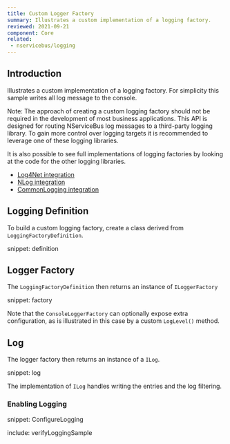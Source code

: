 ```yaml
---
title: Custom Logger Factory
summary: Illustrates a custom implementation of a logging factory.
reviewed: 2021-09-21
component: Core
related:
 - nservicebus/logging
---
```


## Introduction

Illustrates a custom implementation of a logging factory. For simplicity this sample writes all log message to the console.

Note: The approach of creating a custom logging factory should not be required in the development of most business applications. This API is designed for routing NServiceBus log messages to a third-party logging library. To gain more control over logging targets it is recommended to leverage one of these logging libraries.

It is also possible to see full implementations of logging factories by looking at the code for the other logging libraries.

 * [Log4Net integration](/nservicebus/logging/log4net.md)
 * [NLog integration](/nservicebus/logging/nlog.md)
 * [CommonLogging integration](/nservicebus/logging/common-logging.md)


## Logging Definition

To build a custom logging factory, create a class derived from `LoggingFactoryDefinition`.

snippet: definition


## Logger Factory

The `LoggingFactoryDefinition` then returns an instance of `ILoggerFactory`

snippet: factory

Note that the `ConsoleLoggerFactory` can optionally expose extra configuration, as is illustrated in this case by a custom `LogLevel()` method.

## Log

The logger factory then returns an instance of a `ILog`.

snippet: log

The implementation of `ILog` handles writing the entries and the log filtering.


### Enabling Logging

snippet: ConfigureLogging


include: verifyLoggingSample
